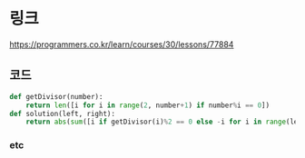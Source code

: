 # 링크
https://programmers.co.kr/learn/courses/30/lessons/77884
## 코드
```python
def getDivisor(number):
    return len([i for i in range(2, number+1) if number%i == 0])
def solution(left, right):
    return abs(sum([i if getDivisor(i)%2 == 0 else -i for i in range(left, right+1)]))
```
### etc
